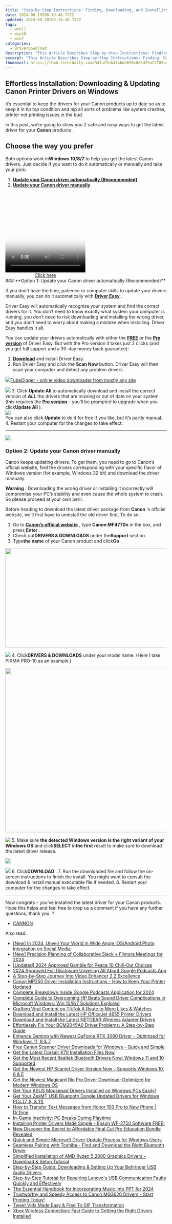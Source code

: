 ```yaml
---
title: "Step-by-Step Instructions: Finding, Downloading, and Installing USB 3.0 Drivers on Windows"
date: 2024-08-19T08:19:46.737Z
updated: 2024-08-20T08:19:46.737Z
tags:
  - win11
  - win10
  - win7
categories:
  - DriverDownload
description: "This Article Describes Step-by-Step Instructions: Finding, Downloading, and Installing USB 3.0 Drivers on Windows"
excerpt: "This Article Describes Step-by-Step Instructions: Finding, Downloading, and Installing USB 3.0 Drivers on Windows"
thumbnail: https://thmb.techidaily.com/347a25eb4f4bdd698c061d29a22709a4fba3cca9fc17f4dc1dd558be67ab5c6f.jpg
---
```


## Effortless Installation: Downloading & Updating Canon Printer Drivers on Windows

It’s essential to keep the drivers for your Canon products up to date so as to keep it in tip top condition and nip all sorts of problems like system crashes, printer not printing issues in the bud.

 In this post, we’re going to show you 2 safe and easy ways to get the latest driver for your **Canon** products .

## Choose the way you prefer

 Both options work in**Windows 10/8/7** to help you get the latest Canon drivers. Just decide if you want to do it automatically or manually and take your pick:

1. [**Update your Canon driver automatically (Recommended)**](https://www.drivereasy.com/knowledge/canon-drivers-download-update-for-windows-easily/#O1)
2. [**Update your Canon driver manually**](https://tools.techidaily.com/drivereasy/download/)

<!-- affiliate ads begin -->
<span id="1997795">
					<video width="250" height="250" style="cursor:pointer"
           poster="//a.impactradius-go.com/display-clicktoplayimage/1997795.jpeg"
           onclick="if(!this.playClicked){this.play();this.setAttribute('controls',true);this.playClicked=true;}">
	   <source src="//a.impactradius-go.com/display-ad/23621-1997795">
	   <img src="//a.impactradius-go.com/display-clicktoplayimage/1997795.jpeg" style="border: none; height: 100%; width: 100%; object-fit: contain">
	</video>
	<div style="width:250px;text-align:center"><a href="javascript:window.open(decodeURIComponent('https%3A%2F%2Fproteahair.pxf.io%2Fc%2F5597632%2F1997795%2F23621'), '_blank');void(0);">Click here</a></div>
</span>
<img height="0" width="0" src="https://imp.pxf.io/i/5597632/1997795/23621" style="position:absolute;visibility:hidden;" border="0" />
<!-- affiliate ads end -->
### **Option 1: Update your Canon driver automatically (Recommended)**

 If you don’t have the time, patience or computer skills to update your drivers manually, you can do it automatically with **[Driver Easy](https://tools.techidaily.com/drivereasy/download/)**  .

 Driver Easy will automatically recognize your system and find the correct drivers for it. You don’t need to know exactly what system your computer is running, you don’t need to risk downloading and installing the wrong driver, and you don’t need to worry about making a mistake when installing. Driver Easy handles it all.

 You can update your drivers automatically with either the **[FREE](https://tools.techidaily.com/drivereasy/download/)**  or the **[Pro version](https://tools.techidaily.com/drivereasy/download/)**  of Driver Easy. But with the Pro version it takes just 2 clicks (and you get full support and a 30-day money back guarantee):

1. **[Download](https://tools.techidaily.com/drivereasy/download/)**  and install Driver Easy.
2. Run Driver Easy and click the **Scan Now** button. Driver Easy will then scan your computer and detect any problem drivers.  
<!-- affiliate ads begin -->
<a href="https://secure.2checkout.com/order/checkout.php?PRODS=4572700&QTY=1&AFFILIATE=108875&CART=1"><img src="	https://www.tubedigger.com/wp-content/uploads/2020/08/tubedigger-software-new.png" border="0">TubeDigger - online video downloader from mostly any site</a>
<!-- affiliate ads end -->
![](https://images.drivereasy.com/wp-content/uploads/2018/11/img_5bfa3c58d6f96.jpg)
3. Click **Update All** to automatically download and install the correct version of **_ALL_**  the drivers that are missing or out of date on your system (this requires the **[Pro version](https://tools.techidaily.com/drivereasy/download/)**  – you’ll be prompted to upgrade when you click**Update All** ).  
![](https://images.drivereasy.com/wp-content/uploads/2018/11/img_5bfa45fe434fd.jpg)  
 You can also click **Update** to do it for free if you like, but it’s partly manual.
4. Restart your computer for the changes to take effect.

---

<!-- affiliate ads begin -->
<a href="https://store.bitdefender.com/affiliate.php?ACCOUNT=BITLATIN&AFFILIATE=108875&PATH=http%3A%2F%2Fwww.bitdefender.com%2Fbusiness%3FAFFILIATE%3D108875%26RESOURCE%3D30%2525%2BOff%2Ball%2BGravityZone%2BProducts"><img src="https://www.bitdefender.com/content/dam/bitdefender/business/campaign/1200X628.png" border="0"></a>
<!-- affiliate ads end -->
### **Option 2: Update your Canon driver manually**

 Canon keeps updating drivers. To get them, you need to go to Canon’s official website, find the drivers corresponding with your specific flavor of Windows version (for example, Windows 32 bit) and download the driver manually.

**Warning** : Downloading the wrong driver or installing it incorrectly will compromise your PC’s stability and even cause the whole system to crash. So please proceed at your own peril.

Before heading to download the latest driver package from **Canon**  ‘s official website, we’ll first have to uninstall the old driver first. To do so:

1. Go to **[Canon’s official website](https://www.usa.canon.com/internet/portal/us/home)** , type **Canon MF4770n**  in the box, and press   **Enter** .
2. Check out**DRIVERS & DOWNLOADS** under the**Support** section.
3. Type**the name** of your Canon product and click**Go** .  
<!-- affiliate ads begin -->
<a href="https://martinic.evyy.net/c/5597632/1422856/4482" target="_top" id="1422856"><img src="//a.impactradius-go.com/display-ad/4482-1422856" border="0" alt="" width="580" height="309"/></a>
<!-- affiliate ads end -->
![](https://images.drivereasy.com/wp-content/uploads/2018/11/img_5bfa46ed741fe.jpg)
4. Click**DRIVERS & DOWNLOADS** under your model name. (Here I take PIXMA PRO-10 as an example.)  
<!-- affiliate ads begin -->
<a href="https://ephamedtechinc.pxf.io/c/5597632/2095369/26400" target="_top" id="2095369"><img src="//a.impactradius-go.com/display-ad/26400-2095369" border="0" alt="" width="1024" height="512"/></a><img height="0" width="0" src="https://imp.pxf.io/i/5597632/2095369/26400" style="position:absolute;visibility:hidden;" border="0" />
<!-- affiliate ads end -->
![](https://images.drivereasy.com/wp-content/uploads/2018/11/img_5bfa47aad220c.jpg)
5. Make sure **the detected Windows version is the right variant of your Windows OS** and click**SELECT** in**the first** result to make sure to download the latest driver release.  
<!-- affiliate ads begin -->
<a href="https://store.revouninstaller.com/order/checkout.php?PRODS=27889512&QTY=1&AFFILIATE=108875&CART=1"><img src="https://secure.avangate.com/images/merchant/4282ec8de8c9be897e7aff4aa231b1a4/728__90.jpg" border="0"></a>
<!-- affiliate ads end -->
![](https://images.drivereasy.com/wp-content/uploads/2018/11/img_5bfa4841af5d5.jpg)
6. Click**DOWNLOAD** .
7. Run the downloaded file and follow the on-screen instructions to finish the install. You might want to consult the download & install manual executable file if needed.
8. Restart your computer for the changes to take effect.

---

 Now congrats – you’ve installed the latest driver for your Canon products. Hope this helps and feel free to drop us a comment if you have any further questions, thank you. ?

* [CANNON](https://tools.techidaily.com/drivereasy/download/)

<ins class="adsbygoogle"
     style="display:block"
     data-ad-format="autorelaxed"
     data-ad-client="ca-pub-7571918770474297"
     data-ad-slot="1223367746"></ins>



<ins class="adsbygoogle"
     style="display:block"
     data-ad-client="ca-pub-7571918770474297"
     data-ad-slot="8358498916"
     data-ad-format="auto"
     data-full-width-responsive="true"></ins>

<span class="atpl-alsoreadstyle">Also read:</span>
<div><ul>
<li><a href="https://facebook-videos.techidaily.com/new-in-2024-unveil-your-world-in-wide-angle-iosandroid-photo-integration-on-social-media/"><u>[New] In 2024, Unveil Your World in Wide Angle  IOS/Android Photo Integration on Social Media</u></a></li>
<li><a href="https://on-screen-recording.techidaily.com/new-precision-planning-of-collaborative-slack-plus-filmora-meetings-for-2024/"><u>[New] Precision Planning of Collaborative Slack + Filmora Meetings for 2024</u></a></li>
<li><a href="https://on-screen-recording.techidaily.com/updated-2024-approved-gamble-for-peace-10-chill-out-choices/"><u>[Updated] 2024 Approved  Gamble for Peace  10 Chill-Out Choices</u></a></li>
<li><a href="https://fox-boxes.techidaily.com/2024-approved-full-disclosure-unveiling-all-about-google-podcasts-app/"><u>2024 Approved  Full Disclosure  Unveiling All About Google Podcasts App</u></a></li>
<li><a href="https://extra-hints.techidaily.com/a-step-by-step-journey-into-video-enhancer-22-excellence/"><u>A Step-by-Step Journey Into Video Enhancer 2.2 Excellence</u></a></li>
<li><a href="https://win-dash.techidaily.com/canon-mp250-driver-installation-instructions-how-to-keep-your-printer-updated/"><u>Canon MP250 Driver Installation Instructions – How to Keep Your Printer Updated</u></a></li>
<li><a href="https://extra-tips.techidaily.com/complete-breakdown-inside-google-podcasts-application-for-2024/"><u>Complete Breakdown  Inside Google Podcasts Application for 2024</u></a></li>
<li><a href="https://win-dash.techidaily.com/complete-guide-to-overcoming-hp-beats-sound-driver-complications-in-microsoft-windows-win-1087-solutions-explored/"><u>Complete Guide to Overcoming HP Beats Sound Driver Complications in Microsoft Windows: Win 10/8/7 Solutions Explored</u></a></li>
<li><a href="https://tiktok-clips.techidaily.com/crafting-viral-content-on-tiktok-a-route-to-more-likes-and-watches/"><u>Crafting Viral Content on TikTok  A Route to More Likes & Watches</u></a></li>
<li><a href="https://win-dash.techidaily.com/1722976390532-download-and-install-the-latest-hp-officejet-4655-printer-drivers/"><u>Download and Install the Latest HP OfficeJet 4655 Printer Drivers</u></a></li>
<li><a href="https://win-dash.techidaily.com/download-and-install-the-latest-netgear-wireless-adapter-drivers/"><u>Download and Install the Latest NETGEAR Wireless Adapter Drivers</u></a></li>
<li><a href="https://win-dash.techidaily.com/effortlessly-fix-your-bcm2045a0-driver-problems-a-step-by-step-guide/"><u>Effortlessly Fix Your BCM2045A0 Driver Problems: A Step-by-Step Guide</u></a></li>
<li><a href="https://win-dash.techidaily.com/enhance-gaming-with-newest-geforce-rtx-3080-driver-optimized-for-windows-11-8-and-7/"><u>Enhance Gaming with Newest GeForce RTX 3080 Driver - Optimized for Windows 11, 8 & 7</u></a></li>
<li><a href="https://win-dash.techidaily.com/free-canon-scanner-driver-downloads-for-windows-quick-and-simple/"><u>Free Canon Scanner Driver Downloads for Windows - Quick and Simple</u></a></li>
<li><a href="https://win-dash.techidaily.com/1722964787215-get-the-latest-corsair-k70-installation-files-now/"><u>Get the Latest Corsair K70 Installation Files Now</u></a></li>
<li><a href="https://win-dash.techidaily.com/get-the-most-recent-realtek-bluetooth-drivers-now-windows-11-and-10-supported/"><u>Get the Most Recent Realtek Bluetooth Drivers Now: Windows 11 and 10 Supported</u></a></li>
<li><a href="https://win-dash.techidaily.com/get-the-newest-hp-scanjet-driver-version-now-supports-windows-10-8-and-e/"><u>Get the Newest HP Scanjet Driver Version Now – Supports Windows 10, 8 & E</u></a></li>
<li><a href="https://win-dash.techidaily.com/get-the-newest-magicard-rio-pro-driver-download-optimized-for-modern-windows-os/"><u>Get the Newest Magicard Rio Pro Driver Download: Optimized for Modern Windows OS</u></a></li>
<li><a href="https://win-dash.techidaily.com/1722962574774-get-your-asus-mousepad-drivers-installed-on-windows-pcs-easily/"><u>Get Your ASUS Mousepad Drivers Installed on Windows PCs Easily!</u></a></li>
<li><a href="https://win-dash.techidaily.com/get-your-zexmt-usb-bluetooth-dongle-updated-drivers-for-windows-pcs-7-8-and-11/"><u>Get Your ZexMT USB Bluetooth Dongle Updated Drivers for Windows PCs (7, 8, & 11)</u></a></li>
<li><a href="https://android-transfer.techidaily.com/how-to-transfer-text-messages-from-honor-100-pro-to-new-phone-drfone-by-drfone-transfer-from-android-transfer-from-android/"><u>How to Transfer Text Messages from Honor 100 Pro to New Phone | Dr.fone</u></a></li>
<li><a href="https://common-error.techidaily.com/in-game-inactivity-pc-breaks-during-playtime/"><u>In-Game Inactivity: PC Breaks During Playtime</u></a></li>
<li><a href="https://win-dash.techidaily.com/installing-printer-drivers-made-simple-epson-wf-2750-software-free/"><u>Installing Printer Drivers Made Simple - Epson WF-2750 Software FREE!</u></a></li>
<li><a href="https://ai-vdieo-software.techidaily.com/new-discover-the-secret-to-affordable-final-cut-pro-education-bundle-revealed/"><u>New Discover the Secret to Affordable Final Cut Pro Education Bundle Revealed</u></a></li>
<li><a href="https://win-dash.techidaily.com/quick-and-simple-microsoft-driver-update-process-for-windows-users/"><u>Quick and Simple Microsoft Driver Update Process for Windows Users</u></a></li>
<li><a href="https://win-dash.techidaily.com/seamless-pairing-with-toshiba-find-and-download-the-right-bluetooth-driver/"><u>Seamless Pairing with Toshiba - Find and Download the Right Bluetooth Driver</u></a></li>
<li><a href="https://hardware-help.techidaily.com/simplified-installation-of-amd-ryzen-5-2600-graphics-drivers-download-and-setup-tutorial/"><u>Simplified Installation of AMD Ryzen 5 2600 Graphics Drivers - Download & Setup Tutorial</u></a></li>
<li><a href="https://win-dash.techidaily.com/step-by-step-guide-downloading-and-setting-up-your-behringer-usb-audio-drivers/"><u>Step-by-Step Guide: Downloading & Setting Up Your Behringer USB Audio Drivers</u></a></li>
<li><a href="https://win-dash.techidaily.com/step-by-step-tutorial-for-repairing-lenovos-usb-communication-faults-quickly-and-effectively/"><u>Step-by-Step Tutorial for Repairing Lenovo's USB Communication Faults Quickly and Effectively</u></a></li>
<li><a href="https://some-approaches.techidaily.com/the-essential-handbook-for-incorporating-music-into-ppt-for-2024/"><u>The Essential Handbook for Incorporating Music Into PPT for 2024</u></a></li>
<li><a href="https://win-dash.techidaily.com/1722963740555-trustworthy-and-speedy-access-to-canon-mg3620-drivers-start-printing-today/"><u>Trustworthy and Speedy Access to Canon MG3620 Drivers - Start Printing Today!</u></a></li>
<li><a href="https://twitter-videos.techidaily.com/tweet-vids-made-easy-and-free-to-gif-transformation/"><u>Tweet Vids Made Easy & Free  To GIF Transformation</u></a></li>
<li><a href="https://win-dash.techidaily.com/xbox-wireless-connection-fast-guide-to-getting-the-right-drivers-installed/"><u>Xbox Wireless Connection: Fast Guide to Getting the Right Drivers Installed</u></a></li>
</ul></div>
